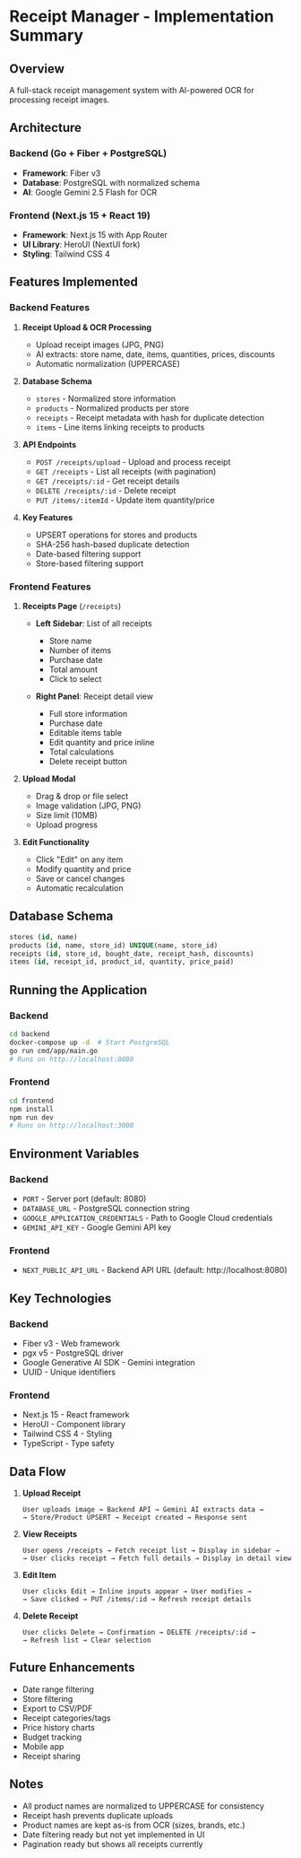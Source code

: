 # Receipt Manager - Implementation Summary

## Overview
A full-stack receipt management system with AI-powered OCR for processing receipt images.

## Architecture

### Backend (Go + Fiber + PostgreSQL)
- **Framework**: Fiber v3
- **Database**: PostgreSQL with normalized schema
- **AI**: Google Gemini 2.5 Flash for OCR

### Frontend (Next.js 15 + React 19)
- **Framework**: Next.js 15 with App Router
- **UI Library**: HeroUI (NextUI fork)
- **Styling**: Tailwind CSS 4

## Features Implemented

### Backend Features
1. **Receipt Upload & OCR Processing**
   - Upload receipt images (JPG, PNG)
   - AI extracts: store name, date, items, quantities, prices, discounts
   - Automatic normalization (UPPERCASE)

2. **Database Schema**
   - `stores` - Normalized store information
   - `products` - Normalized products per store
   - `receipts` - Receipt metadata with hash for duplicate detection
   - `items` - Line items linking receipts to products

3. **API Endpoints**
   - `POST /receipts/upload` - Upload and process receipt
   - `GET /receipts` - List all receipts (with pagination)
   - `GET /receipts/:id` - Get receipt details
   - `DELETE /receipts/:id` - Delete receipt
   - `PUT /items/:itemId` - Update item quantity/price

4. **Key Features**
   - UPSERT operations for stores and products
   - SHA-256 hash-based duplicate detection
   - Date-based filtering support
   - Store-based filtering support

### Frontend Features
1. **Receipts Page** (`/receipts`)
   - **Left Sidebar**: List of all receipts
     - Store name
     - Number of items
     - Purchase date
     - Total amount
     - Click to select

   - **Right Panel**: Receipt detail view
     - Full store information
     - Purchase date
     - Editable items table
     - Edit quantity and price inline
     - Total calculations
     - Delete receipt button

2. **Upload Modal**
   - Drag & drop or file select
   - Image validation (JPG, PNG)
   - Size limit (10MB)
   - Upload progress

3. **Edit Functionality**
   - Click "Edit" on any item
   - Modify quantity and price
   - Save or cancel changes
   - Automatic recalculation

## Database Schema

```sql
stores (id, name)
products (id, name, store_id) UNIQUE(name, store_id)
receipts (id, store_id, bought_date, receipt_hash, discounts)
items (id, receipt_id, product_id, quantity, price_paid)
```

## Running the Application

### Backend
```bash
cd backend
docker-compose up -d  # Start PostgreSQL
go run cmd/app/main.go
# Runs on http://localhost:8080
```

### Frontend
```bash
cd frontend
npm install
npm run dev
# Runs on http://localhost:3000
```

## Environment Variables

### Backend
- `PORT` - Server port (default: 8080)
- `DATABASE_URL` - PostgreSQL connection string
- `GOOGLE_APPLICATION_CREDENTIALS` - Path to Google Cloud credentials
- `GEMINI_API_KEY` - Google Gemini API key

### Frontend
- `NEXT_PUBLIC_API_URL` - Backend API URL (default: http://localhost:8080)

## Key Technologies

### Backend
- Fiber v3 - Web framework
- pgx v5 - PostgreSQL driver
- Google Generative AI SDK - Gemini integration
- UUID - Unique identifiers

### Frontend
- Next.js 15 - React framework
- HeroUI - Component library
- Tailwind CSS 4 - Styling
- TypeScript - Type safety

## Data Flow

1. **Upload Receipt**
   ```
   User uploads image → Backend API → Gemini AI extracts data →
   → Store/Product UPSERT → Receipt created → Response sent
   ```

2. **View Receipts**
   ```
   User opens /receipts → Fetch receipt list → Display in sidebar →
   → User clicks receipt → Fetch full details → Display in detail view
   ```

3. **Edit Item**
   ```
   User clicks Edit → Inline inputs appear → User modifies →
   → Save clicked → PUT /items/:id → Refresh receipt details
   ```

4. **Delete Receipt**
   ```
   User clicks Delete → Confirmation → DELETE /receipts/:id →
   → Refresh list → Clear selection
   ```

## Future Enhancements

- Date range filtering
- Store filtering
- Export to CSV/PDF
- Receipt categories/tags
- Price history charts
- Budget tracking
- Mobile app
- Receipt sharing

## Notes

- All product names are normalized to UPPERCASE for consistency
- Receipt hash prevents duplicate uploads
- Product names are kept as-is from OCR (sizes, brands, etc.)
- Date filtering ready but not yet implemented in UI
- Pagination ready but shows all receipts currently
